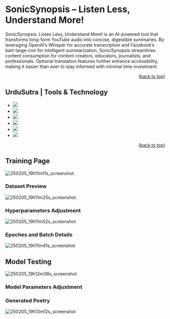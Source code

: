# SonicSynopsis – Listen Less, Understand More!
<a name="readme-top"></a>
<p>SonicSynopsis: Listen Less, Understand More! is an AI-powered tool that transforms long-form YouTube audio into concise, digestible summaries. By leveraging OpenAI’s Whisper for accurate transcription and Facebook’s bart-large-cnn for intelligent summarization, SonicSynopsis streamlines content consumption for content creators, educators, journalists, and professionals. Optional translation features further enhance accessibility, making it easier than ever to stay informed with minimal time investment.
</p>


<p align="right">(<a href="#readme-top">back to top</a>)</p>

## UrduSutra | Tools & Technology

* <img src="https://img.shields.io/badge/python-3670A0?style=for-the-badge&logo=python&logoColor=ffdd54"/>
* <img src="https://img.shields.io/badge/Jupyter-notebook-brightgreen"/>
* <img src="https://img.shields.io/badge/-Streamlit-FF4B4B?style=flat&logo=streamlit&logoColor=white"/>
* <img src="https://img.shields.io/badge/Visual%20Studio%20Code-007ACC?logo=visualstudiocode&logoColor=fff&style=plastic"/>
* <img src="https://img.shields.io/badge/NLP-Transformers%20%26%20BERT-brightgreen?style=flat-square&logo=transformers"/>
* <img src="https://img.shields.io/badge/OpenAI-%23412991?logo=openai&logoColor=white"/>

<p align="right">(<a href="#readme-top">back to top</a>)</p>


## Training Page
![250205_19h11m11s_screenshot](https://github.com/user-attachments/assets/8c139806-bc05-4262-9bba-ae0a556057e1)

### Dataset Preview
![250205_19h11m25s_screenshot](https://github.com/user-attachments/assets/d37b488c-e725-4557-9893-2d8b2b8928d7)


### Hyperparameters Adjustment
![250205_19h11m52s_screenshot](https://github.com/user-attachments/assets/8baa4d82-b366-4541-ad18-a83c638eb5a3)


### Epoches and Batch Details 
![250205_19h11m41s_screenshot](https://github.com/user-attachments/assets/693c16ff-69bc-411d-8552-522e855b1e90)





## Model Testing
![250205_19h12m38s_screenshot](https://github.com/user-attachments/assets/e894efc0-bf80-40f6-b967-d45148fb3faf)

### Model Parameters Adjustment


### Generated Poetry
![250205_19h13m12s_screenshot](https://github.com/user-attachments/assets/1b765f81-d3b8-4de6-bfb6-9bde888f6a31)














